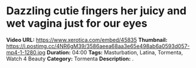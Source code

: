 # Dazzling cutie fingers her juicy and wet vagina just for our eyes

**Video URL:** https://www.xerotica.com/embed/45835
**Thumbnail:** https://i.postimg.cc/4NR6gM39/3586aeea68aa3e65e498ab6a0593d057-mp4-1-1280.jpg
**Duration:** 04:00
**Tags:** Masturbation, Latina, Tormenta, Watch 4 Beauty
**Category:** Tormenta
**Description:** .